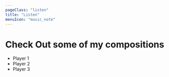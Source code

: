 ```yaml
---
pageClass: "listen"
title: "Listen"
menuIcon: "music_note"
---
```


# Check Out some of my compositions

- Player 1
- Player 2
- Player 3
